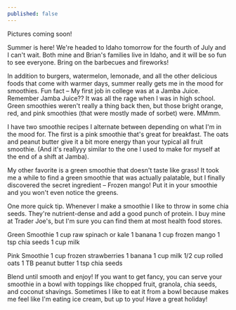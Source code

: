 ```yaml
---
published: false
---
```

Pictures coming soon! 

Summer is here! We're headed to Idaho tomorrow for the fourth of July and I can't wait. Both mine and Brian's families live in Idaho, and it will be so fun to see everyone. Bring on the barbecues and fireworks! 

In addition to burgers, watermelon, lemonade, and all the other delicious foods that come with warmer days, summer really gets me in the mood for smoothies. Fun fact – My first job in college was at a Jamba Juice. Remember Jamba Juice?? It was all the rage when I was in high school. Green smoothies weren't really a thing back then, but those bright orange, red, and pink smoothies (that were mostly made of sorbet) were. MMmm. 

I have two smoothie recipes I alternate between depending on what I'm in the mood for. The first is a pink smoothie that's great for breakfast. The oats and peanut butter give it a bit more energy than your typical all fruit smoothie. (And it's reallyyy similar to the one I used to make for myself at the end of a shift at Jamba). 

My other favorite is a green smoothie that doesn't taste like grass! It took me a while to find a green smoothie that was actually palatable, but I finally discovered the secret ingredient – Frozen mango! Put it in your smoothie and you won't even notice the greens.  

One more quick tip. Whenever I make a smoothie I like to throw in some chia seeds. They're nutrient-dense and add a good punch of protein. I buy mine at Trader Joe's, but I'm sure you can find them at most health food stores. 

Green Smoothie
1 cup raw spinach or kale
1 banana
1 cup frozen mango
1 tsp chia seeds
1 cup milk

Pink Smoothie
1 cup frozen strawberries
1 banana
1 cup milk
1/2 cup rolled oats
1 TB peanut butter
1 tsp chia seeds

Blend until smooth and enjoy! If you want to get fancy, you can serve your smoothie in a bowl with toppings like chopped fruit, granola, chia seeds, and coconut shavings. Sometimes I like to eat it from a bowl because makes me feel like I'm eating ice cream, but up to you! Have a great holiday!